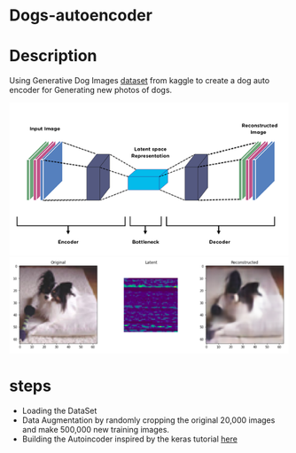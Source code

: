 # Dogs-autoencoder

# Description
Using Generative Dog Images [dataset](https://www.kaggle.com/c/generative-dog-images/data) from kaggle to create a dog auto encoder for Generating new photos of dogs. 

![alt text](https://github.com/abdo-elbeltagy/Dogs-autoencoder/blob/main/autoencoders.png)
![alt text](https://github.com/abdo-elbeltagy/Dogs-autoencoder/blob/main/Screenshot%20from%202021-12-12%2022-10-50.png)


# steps
- Loading the DataSet
- Data Augmentation by randomly cropping the original 20,000 images and make 500,000 new training images.
- Building the Autoincoder inspired by the keras tutorial [here](https://blog.keras.io/building-autoencoders-in-keras.html)



